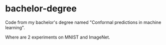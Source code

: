 # bachelor-degree
Code from my bachelor's degree named "Conformal predictions in machine learning".

Where are 2 experiments on MNIST and ImageNet.
